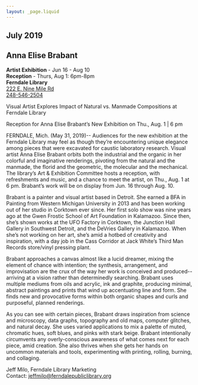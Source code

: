 ```yaml
---
layout: _page.liquid
---
```

<article>

## July 2019 

## Anna Elise Brabant  
**Artist Exhibition** - Jun 16 - Aug 10  
**Reception** - Thurs, Aug 1: 6pm-8pm  
**Ferndale Library**  
[222 E. Nine Mile Rd](://g.page/FerndaleLibrary?share)  
[248-546-2504](tel:248-546-2504)

Visual Artist Explores Impact of Natural vs. Manmade Compositions at Ferndale Library  

Reception for Anna Elise Brabant’s New Exhibition on Thu., Aug. 1 | 6 pm

FERNDALE, Mich. (May 31, 2019)-- Audiences for the new exhibition at the Ferndale Library may feel as though they’re encountering unique elegance among pieces that were excavated for caustic laboratory research. Visual artist Anna Elise Brabant orbits both the industrial and the organic in her colorful and imaginative renderings, pivoting from the natural and the manmade, the florid and the geometric, the molecular and the mechanical. The library’s Art & Exhibition Committee hosts a reception, with refreshments and music, and a chance to meet the artist, on Thu., Aug. 1 at 6 pm. Brabant’s work will be on display from Jun. 16 through Aug. 10.
	 
Brabant is a painter and visual artist based in Detroit. She earned a BFA in Painting from Western Michigan University in 2013 and has been working out of her studio in Corktown ever since. Her first solo show was nine years ago at the Gwen Frostic School of Art Foundation in Kalamazoo. Since then, she’s shown works at the UFO Factory in Corktown, the Junction Hall Gallery in Southwest Detroit, and the DeVries Gallery in Kalamazoo. When she’s not working on her art, she’s amid a hotbed of creativity and inspiration, with a day job in the Cass Corridor at Jack White’s Third Man Records store/vinyl pressing plant.
	 
Brabant approaches a canvas almost like a lucid dreamer, mixing the element of chance with intention; the synthesis, arrangement, and improvisation are the crux of the way her work is conceived and produced--arriving at a vision rather than determinedly searching. Brabant uses multiple mediums from oils and acrylic, ink and graphite, producing minimal, abstract paintings and prints that wind up accentuating line and form. She finds new and provocative forms within both organic shapes and curls and purposeful, planned renderings.
	 
As you can see with certain pieces, Brabant draws inspiration from science and microscopy, data graphs, topography and old maps, computer glitches, and natural decay. She uses varied applications to mix a palette of muted, chromatic hues, soft blues, and pinks with stark beige. Brabant intentionally circumvents any overly-conscious awareness of what comes next for each piece, amid creation. She also thrives when she gets her hands on uncommon materials and tools, experimenting with printing, rolling, burning, and collaging. 

Jeff Milo, Ferndale Library Marketing  
Contact: [jeffmilo@ferndalepubliclibrary.org](mailto:jeffmilo@ferndalepubliclibrary.org)

</article>
